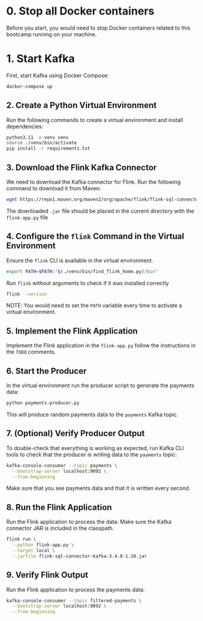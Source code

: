

# 0. Stop all Docker containers

Before you start, you would need to stop Docker containers related to this bootcamp
running on your machine.


# 1. Start Kafka

First, start Kafka using Docker Compose:

```sh
docker-compose up
```


## 2. Create a Python Virtual Environment

Run the following commands to create a virtual environment and install dependencies:

```bash
python3.11 -m venv venv
source ./venv/bin/activate
pip install -r requirements.txt
```


## 3. Download the Flink Kafka Connector

We need to download the Kafka connector for Flink. Run the following command to download it from Maven:

```bash
wget https://repo1.maven.org/maven2/org/apache/flink/flink-sql-connector-kafka/3.4.0-1.20/flink-sql-connector-kafka-3.4.0-1.20.jar
```

The downloaded `.jar` file should be placed in the current directory with the `flink-app.py` file


## 4. Configure the `flink` Command in the Virtual Environment

Ensure the `flink` CLI is available in the virtual environment.

```bash
export PATH=$PATH:"$(./venv/bin/find_flink_home.py)/bin"
```

Run `flink` without arguments to check if it was installed correctly

```bash
flink --version
```

NOTE: You would need to set the `PATH` variable every time to activate a virtual environment.


## 5. Implement the Flink Application

Implement the Flink application in the `flink-app.py` follow the instructions in the `TODO` comments.


## 6. Start the Producer

In the virtual environment run the producer script to generate the payments data:

```bash
python payments-producer.py
```

This will produce random payments data to the `payments` Kafka topic.


## 7. (Optional) Verify Producer Output

To double-check that everything is working as expected, run Kafka CLI tools to check that the producer is writing data to the `payments` topic:

```bash
kafka-console-consumer --topic payments \
  --bootstrap-server localhost:9092 \
  --from-beginning
```

Make sure that you see payments data and that it is written every second.


## 8. Run the Flink Application

Run the Flink application to process the data. Make sure the Kafka connector JAR is included in the classpath.

```bash
flink run \
  --python flink-app.py \
  --target local \
  --jarfile flink-sql-connector-kafka-3.4.0-1.20.jar
```


## 9. Verify Flink Output

Run the Flink application to process the payments data:

```bash
kafka-console-consumer --topic filtered-payments \
  --bootstrap-server localhost:9092 \
  --from-beginning
```
